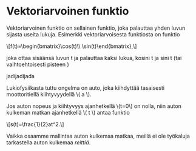 # Vektoriarvoinen funktio

Vektoriarvoinen funktio on sellainen funktio, joka palauttaa yhden luvun sijasta useita lukuja. Esimerkki vektoriarvoisesta funktiosta on funktio

\\[f(t)=\begin{bmatrix}\cos(t)\\\\ \sin(t)\end{bmatrix},\\]

joka ottaa sisäänsä luvun t ja palauttaa kaksi lukua, kosini t ja sini t (tai vaihtoehtoisesti pisteen )


jadijadijada

Lukiofysiikasta tuttu ongelma on auto, joka kiihdyttää tasaisesti moottoritiellä kiihtyvyydellä \\( a \\).

Jos auton nopeus ja kiihtyvyys ajanhetkellä \\(t=0\\) on nolla, niin auton kulkeman matkan ajanhetkellä \\( t \\) antaa funktio

\\[s(t)=\frac{1}{2}at^2.\\]

Vaikka osaamme mallintaa auton kulkemaa matkaa, meillä ei ole työkaluja tarkastella auton kulkemaa *reittiä*.